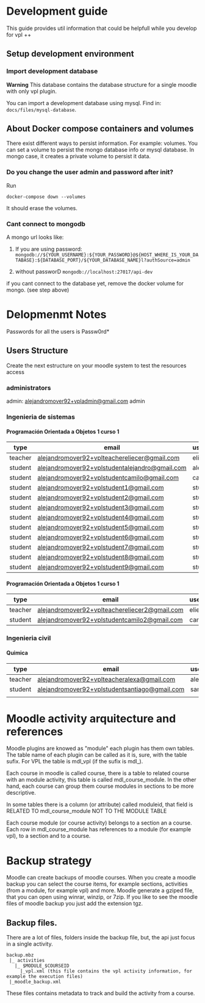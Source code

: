 # Development guide

This guide provides util information that could be helpfull while you develop for vpl ++

## Setup development environment

### Import development database

**Warning** This database contains the database structure for a single moodle with only vpl plugin.

You can import a development database using mysql. Find in: `docs/files/mysql-database`.

## About Docker compose containers and volumes

There exist different ways to persist information. For example: volumes. You can set a volume to persist
the mongo database info or mysql database. In mongo case, it creates a private volume to persist it data.

### Do you change the user admin and password after init?

Run 

```
docker-compose down --volumes
```

It should erase the volumes.

### Cant connect to mongodb

A mongo url looks like:

1. If you are using password: ```mongodb://${YOUR_USERNAME}:${YOUR_PASSWORD}@${HOST_WHERE_IS_YOUR_DATABASE}:${DATABASE_PORT}/${YOUR_DATABASE_NAME}l?authSource=admin```

2. without passworD `mongodb://localhost:27017/api-dev`

if you cant connect to the database yet, remove the docker volume for mongo. (see step above)


# Delopmenmt Notes

Passwords for all the users is Passw0rd*

## Users Structure

Create the next estructure on your moodle system to test the resources access

### administrators
admin: alejandromover92+vpladmin@gmail.com admin

### Ingenieria de sistemas

#### Programación Orientada a Objetos 1 curso 1

| type    | email                                          | username  | password  |   |
|---------|------------------------------------------------|-----------|-----------|---|
| teacher | alejandromover92+vplteachereliecer@gmail.com   | eliecer   | Passw0rd* |   |
| student | alejandromover92+vplstudentalejandro@gmail.com | alejandro | Passw0rd* |   |
| student | alejandromover92+vplstudentcamilo@gmail.com    | camilo    | Passw0rd* |   |
| student | alejandromover92+vplstudent1@gmail.com         | student01 | Passw0rd* |   |
| student | alejandromover92+vplstudent2@gmail.com         | student02 | Passw0rd* |   |
| student | alejandromover92+vplstudent3@gmail.com         | student03 | Passw0rd* |   |
| student | alejandromover92+vplstudent4@gmail.com         | student04 | Passw0rd* |   |
| student | alejandromover92+vplstudent5@gmail.com         | student05 | Passw0rd* |   |
| student | alejandromover92+vplstudent6@gmail.com         | student06 | Passw0rd* |   |
| student | alejandromover92+vplstudent7@gmail.com         | student07 | Passw0rd* |   |
| student | alejandromover92+vplstudent8@gmail.com         | student08 | Passw0rd* |   |
| student | alejandromover92+vplstudent9@gmail.com         | student09 | Passw0rd* |   |


#### Programación Orientada a Objetos 1 curso 1

| type    | email                                         | username | password  |   |
|---------|-----------------------------------------------|----------|-----------|---|
| teacher | alejandromover92+vplteachereliecer2@gmail.com | eliecer2 | Passw0rd* |   |
| student | alejandromover92+vplstudentcamilo2@gmail.com  | camilo2  | Passw0rd* |   |


### Ingenieria civil

#### Quimica

| type    | email                                         | username | password  |   |
|---------|-----------------------------------------------|----------|-----------|---|
| teacher | alejandromover92+vplteacheralexa@gmail.com    | alexa    | Passw0rd* |   |
| student | alejandromover92+vplstudentsantiago@gmail.com | santiago | Passw0rd* |   |
|         |                                               |          |           |   |

# Moodle activity arquitecture and references

Moodle plugins are knowed as "module" each plugin has them own tables. The table name of each plugin can be called as it is, sure, with the table sufix. For VPL the table is mdl_vpl (if the sufix is mdl_).

Each course in moodle is called course, there is a table to related course with an module activity, this table is called mdl_course_module. In the other hand, each course can group them course modules in sections to be more descriptive.

In some tables there is a column (or attribute) called moduleid, that field is RELATED TO mdl_course_module NOT TO THE MODULE TABLE

Each course module (or course activity) belongs to a section an a course. Each row in mdl_course_module has references to a module (for example vpl), to a section and to a course.


# Backup strategy

Moodle can create backups of moodle courses. When you create a moodle backup you can select the course items, for example sections, activities (from a module, for example vpl) and more. Moodle generate a gziped file, that you can open using winrar, winzip, or 7zip. If you like to see the moodle files of moodle backup you just add the extension tgz.

## Backup files.

There are a lot of files, folders inside the backup file, but, the api just focus in a single activity. 
```
backup.mbz
 |_ activities
   |_ $MODULE_$COURSEID
     |_vpl.xml (this file contains the vpl activity information, for example the execution files)
 |_moodle_backup.xml
```

These files contains metadata to track and build the activity from a course.
